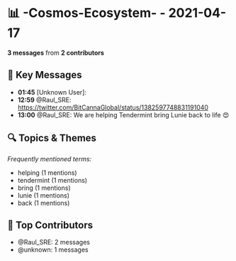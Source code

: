 # 📊 -Cosmos-Ecosystem- - 2021-04-17
**3 messages** from **2 contributors**

## 💬 Key Messages
- **01:45** [Unknown User]: 
- **12:59** @Raul_SRE: https://twitter.com/BitCannaGlobal/status/1382597748831191040
- **13:00** @Raul_SRE: We are helping Tendermint bring Lunie back to life 😍

## 🔍 Topics & Themes
*Frequently mentioned terms:*
- helping (1 mentions)
- tendermint (1 mentions)
- bring (1 mentions)
- lunie (1 mentions)
- back (1 mentions)

## 👥 Top Contributors
- @Raul_SRE: 2 messages
- @unknown: 1 messages